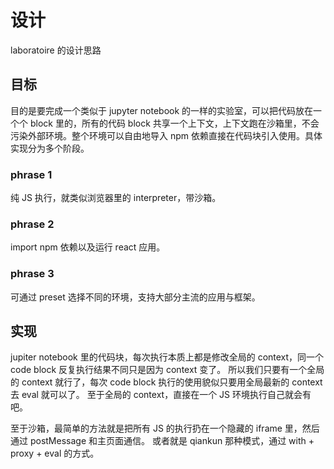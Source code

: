 # 设计

laboratoire 的设计思路

## 目标

目的是要完成一个类似于 jupyter notebook 的一样的实验室，可以把代码放在一个个 block 里的，所有的代码 block 共享一个上下文，上下文跑在沙箱里，不会污染外部环境。整个环境可以自由地导入 npm 依赖直接在代码块引入使用。具体实现分为多个阶段。

### phrase 1

纯 JS 执行，就类似浏览器里的 interpreter，带沙箱。

### phrase 2

import npm 依赖以及运行 react 应用。

### phrase 3

可通过 preset 选择不同的环境，支持大部分主流的应用与框架。

## 实现

jupiter notebook 里的代码块，每次执行本质上都是修改全局的 context，同一个 code block 反复执行结果不同只是因为 context 变了。
所以我们只要有一个全局的 context 就行了，每次 code block 执行的使用貌似只要用全局最新的 context 去 eval 就可以了。
至于全局的 context，直接在一个 JS 环境执行自己就会有吧。

至于沙箱，最简单的方法就是把所有 JS 的执行扔在一个隐藏的 iframe 里，然后通过 postMessage 和主页面通信。
或者就是 qiankun 那种模式，通过 with + proxy + eval 的方式。
